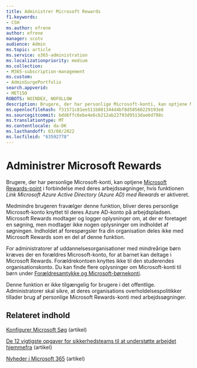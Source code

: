 ```yaml
---
title: Administrer Microsoft Rewards
f1.keywords:
- CSH
ms.author: efrene
author: efrene
manager: scotv
audience: Admin
ms.topic: article
ms.service: o365-administration
ms.localizationpriority: medium
ms.collection:
- M365-subscription-management
ms.custom:
- AdminSurgePortfolio
search.appverid:
- MET150
ROBOTS: NOINDEX, NOFOLLOW
description: Brugere, der har personlige Microsoft-konti, kan optjene Microsoft Rewards-point i forbindelse med deres arbejdssøgninger, hvis funktionen Link AAD Rewards er aktiveret.
ms.openlocfilehash: f31571c81ee511b081344d4bf8d50560229193e6
ms.sourcegitcommit: bdd6ffc6ebe4e6cb212ab22793d9513dae6d798c
ms.translationtype: MT
ms.contentlocale: da-DK
ms.lasthandoff: 03/08/2022
ms.locfileid: "63592778"
---
```

# <a name="manage-microsoft-rewards"></a>Administrer Microsoft Rewards

Brugere, der har personlige Microsoft-konti, kan optjene [Microsoft Rewards-point](https://www.microsoft.com/rewards) i forbindelse med deres arbejdssøgninger, hvis funktionen *Link Microsoft Azure Active Directory (Azure AD) med Rewards* er aktiveret.

Medmindre brugeren fravælger denne funktion, bliver deres personlige Microsoft-konto knyttet til deres Azure AD-konto på arbejdspladsen. Microsoft Rewards modtager og logger oplysninger om, at der er foretaget en søgning, men modtager ikke nogen oplysninger om indholdet af søgningen. Indholdet af forespørgsler fra din organisation deles ikke med Microsoft Rewards som en del af denne funktion.

For administratorer af uddannelsesorganisationer med mindreårige børn kræves der en forældres Microsoft-konto, for at barnet kan deltage i Microsoft Rewards. Forældrekontoen knyttes ikke til den studerendes organisationskonto. Du kan finde flere oplysninger om Microsoft-konti til børn under [Forældresamtykke og Microsoft-børnekonti](https://support.microsoft.com/account-billing/c6951746-8ee5-8461-0809-fbd755cd902e).

Denne funktion er ikke tilgængelig for brugere i det offentlige. Administratorer skal sikre, at deres organisations overholdelsespolitikker tillader brug af personlige Microsoft Rewards-konti med arbejdssøgninger.

## <a name="related-content"></a>Relateret indhold

[Konfigurer Microsoft Søg](/microsoftsearch/setup-microsoft-search) (artikel)

[De 12 vigtigste opgaver for sikkerhedsteams til at understøtte arbejdet hjemmefra](../../security/top-security-tasks-for-remote-work.md) (artikel)

[Nyheder i Microsoft 365](https://support.microsoft.com/office/what-s-new-in-microsoft-365-95c8d81d-08ba-42c1-914f-bca4603e1426) (artikel)



